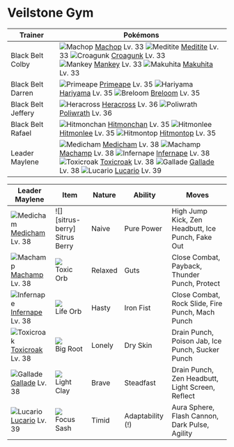 # Veilstone Gym

Trainer                    | Pokémons
---                        | ---
Black Belt Colby           | ![][066]  [Machop] Lv. 33  ![][307]  [Meditite] Lv. 33  ![][453]  [Croagunk] Lv. 33 <br> ![][056]  [Mankey] Lv. 33  ![][296]  [Makuhita] Lv. 33
Black Belt Darren          | ![][057]  [Primeape] Lv. 35  ![][297]  [Hariyama] Lv. 35  ![][286]  [Breloom] Lv. 35
Black Belt Jeffery         | ![][214]  [Heracross] Lv. 36  ![][062]  [Poliwrath] Lv. 36
Black Belt Rafael          | ![][107]  [Hitmonchan] Lv. 35  ![][106]  [Hitmonlee] Lv. 35  ![][237]  [Hitmontop] Lv. 35
Leader Maylene             | ![][308]  [Medicham] Lv. 38  ![][068]  [Machamp] Lv. 38  ![][392]  [Infernape] Lv. 38 <br> ![][454]  [Toxicroak] Lv. 38  ![][475]  [Gallade] Lv. 38  ![][448]  [Lucario] Lv. 39

Leader Maylene     | Item         | Nature  | Ability       | Moves
---                | ---          | ---     | ---           | ---
![][308]<br> [Medicham] Lv. 38        | ![][sitrus-berry]<br> Sitrus Berry      | Naive    | Pure Power          | High Jump Kick, Zen Headbutt, Ice Punch, Fake Out
![][068]<br> [Machamp] Lv. 38         | ![][toxic-orb]<br> Toxic Orb            | Relaxed  | Guts                | Close Combat, Payback, Thunder Punch, Protect
![][392]<br> [Infernape] Lv. 38       | ![][life-orb]<br> Life Orb              | Hasty    | Iron Fist           | Close Combat, Rock Slide, Fire Punch, Mach Punch
![][454]<br> [Toxicroak] Lv. 38       | ![][big-root]<br> Big Root              | Lonely   | Dry Skin            | Drain Punch, Poison Jab, Ice Punch, Sucker Punch
![][475]<br> [Gallade] Lv. 38         | ![][light-clay]<br> Light Clay          | Brave    | Steadfast           | Drain Punch, Zen Headbutt, Light Screen, Reflect
![][448]<br> [Lucario] Lv. 39         | ![][focus-sash]<br> Focus Sash          | Timid    | Adaptability (!)    | Aura Sphere, Flash Cannon, Dark Pulse, Agility


[056]: https://raw.githubusercontent.com/PokeAPI/sprites/master/sprites/pokemon/56.png "Mankey"
[057]: https://raw.githubusercontent.com/PokeAPI/sprites/master/sprites/pokemon/57.png "Primeape"
[062]: https://raw.githubusercontent.com/PokeAPI/sprites/master/sprites/pokemon/62.png "Poliwrath"
[066]: https://raw.githubusercontent.com/PokeAPI/sprites/master/sprites/pokemon/66.png "Machop"
[068]: https://raw.githubusercontent.com/PokeAPI/sprites/master/sprites/pokemon/68.png "Machamp"
[106]: https://raw.githubusercontent.com/PokeAPI/sprites/master/sprites/pokemon/106.png "Hitmonlee"
[107]: https://raw.githubusercontent.com/PokeAPI/sprites/master/sprites/pokemon/107.png "Hitmonchan"
[214]: https://raw.githubusercontent.com/PokeAPI/sprites/master/sprites/pokemon/214.png "Heracross"
[237]: https://raw.githubusercontent.com/PokeAPI/sprites/master/sprites/pokemon/237.png "Hitmontop"
[286]: https://raw.githubusercontent.com/PokeAPI/sprites/master/sprites/pokemon/286.png "Breloom"
[296]: https://raw.githubusercontent.com/PokeAPI/sprites/master/sprites/pokemon/296.png "Makuhita"
[297]: https://raw.githubusercontent.com/PokeAPI/sprites/master/sprites/pokemon/297.png "Hariyama"
[307]: https://raw.githubusercontent.com/PokeAPI/sprites/master/sprites/pokemon/307.png "Meditite"
[308]: https://raw.githubusercontent.com/PokeAPI/sprites/master/sprites/pokemon/308.png "Medicham"
[392]: https://raw.githubusercontent.com/PokeAPI/sprites/master/sprites/pokemon/392.png "Infernape"
[448]: https://raw.githubusercontent.com/PokeAPI/sprites/master/sprites/pokemon/448.png "Lucario"
[453]: https://raw.githubusercontent.com/PokeAPI/sprites/master/sprites/pokemon/453.png "Croagunk"
[454]: https://raw.githubusercontent.com/PokeAPI/sprites/master/sprites/pokemon/454.png "Toxicroak"
[475]: https://raw.githubusercontent.com/PokeAPI/sprites/master/sprites/pokemon/475.png "Gallade"
[Mankey]: /pokemon_changes/056.md
[Primeape]: /pokemon_changes/057.md
[Poliwrath]: /pokemon_changes/062.md
[Machop]: /pokemon_changes/066.md
[Machamp]: /pokemon_changes/068.md
[Hitmonlee]: /pokemon_changes/106.md
[Hitmonchan]: /pokemon_changes/107.md
[Heracross]: /pokemon_changes/214.md
[Hitmontop]: /pokemon_changes/237.md
[Breloom]: /pokemon_changes/286.md
[Makuhita]: /pokemon_changes/296.md
[Hariyama]: /pokemon_changes/297.md
[Meditite]: /pokemon_changes/307.md
[Medicham]: /pokemon_changes/308.md
[Infernape]: /pokemon_changes/392.md
[Lucario]: /pokemon_changes/448.md
[Croagunk]: /pokemon_changes/453.md
[Toxicroak]: /pokemon_changes/454.md
[Gallade]: /pokemon_changes/475.md
[big-root]: https://raw.githubusercontent.com/PokeAPI/sprites/master/sprites/items/big-root.png
[focus-sash]: https://raw.githubusercontent.com/PokeAPI/sprites/master/sprites/items/focus-sash.png
[toxic-orb]: https://raw.githubusercontent.com/PokeAPI/sprites/master/sprites/items/toxic-orb.png
[life-orb]: https://raw.githubusercontent.com/PokeAPI/sprites/master/sprites/items/life-orb.png
[light-clay]: https://raw.githubusercontent.com/PokeAPI/sprites/master/sprites/items/light-clay.png
